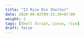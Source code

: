 ```yaml
---
title: "I3 Rice Rin Shelter"
date: 2020-09-02T09:15:29+07:00
weight: 1
tags: [Shell Script, Linux, rice]
draft: false
---
```


